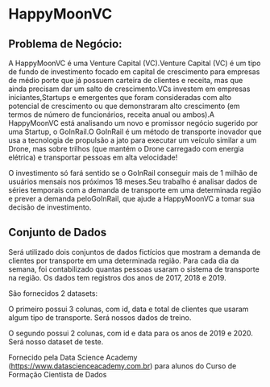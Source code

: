 # HappyMoonVC

## Problema de Negócio:

A HappyMoonVC é uma Venture Capital (VC).Venture Capital (VC) é um tipo de fundo de investimento focado em capital de crescimento para empresas de médio porte que já possuem carteira de clientes e receita, mas que ainda precisam dar um salto de crescimento.VCs investem em empresas iniciantes,Startups e emergentes que foram consideradas com alto potencial  de  crescimento  ou  que  demonstraram  alto  crescimento  (em  termos  de  número  de funcionários, receita anual ou ambos).A  HappyMoonVC  está  analisando  um  novo  e  promissor  negócio  sugerido  por  uma Startup,  o GoInRail.O GoInRail é um método de transporte inovador que usa a tecnologia de propulsão a jato para executar um veículo similar a um Drone, mas sobre trilhos (que mantém o Drone carregado com energia elétrica) e transportar pessoas em alta velocidade!

O investimento só fará sentido se o GoInRail conseguir mais de 1 milhão de usuários mensais nos próximos 18 meses.Seu trabalho  é  analisar  dados  de  séries  temporais  com  a  demanda  de  transporte  em  uma determinada região e prever a demanda peloGoInRail, que ajude a HappyMoonVC a tomar sua decisão de investimento.


## Conjunto de Dados

Será utilizado dois conjuntos de dados fictícios que mostram a demanda de clientes por transporte em uma determinada região. Para cada dia da semana, foi contabilizado quantas pessoas usaram o sistema de transporte na região. Os dados tem registros dos anos de 2017, 2018 e 2019.

São fornecidos 2 datasets:

O primeiro possui 3 colunas, com id, data e total de clientes que usaram algum tipo de transporte. Será nossos dados de treino.

O segundo possui 2 colunas, com id e data para os anos de 2019 e 2020. Será nosso dataset de teste.

Fornecido pela Data Science Academy (https://www.datascienceacademy.com.br) para alunos do Curso de Formação Cientista de Dados
